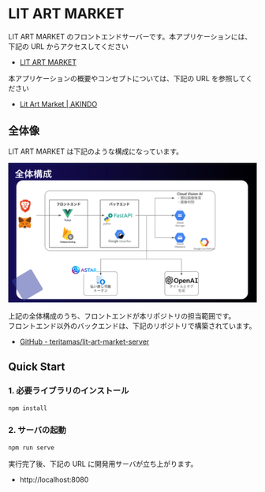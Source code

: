 # LIT ART MARKET

LIT ART MARKET のフロントエンドサーバーです。本アプリケーションには、下記の URL からアクセスしてください

- [LIT ART MARKET](https://hackathon-sandbox-389814.web.app/mypage)

本アプリケーションの概要やコンセプトについては、下記の URL を参照してください

- [Lit Art Market | AKINDO](https://app.akindo.io/communities/1PLX1jmpPUz2nZJL/products/peRXkK3QziGV6AmJ)

## 全体像

LIT ART MARKET は下記のような構成になっています。

![構成図](./docs/arc.png)

上記の全体構成のうち、フロントエンドが本リポジトリの担当範囲です。  
フロントエンド以外のバックエンドは、下記のリポジトリで構築されています。

- [GitHub - teritamas/lit-art-market-server](https://github.com/teritamas/lit-art-market-server)

## Quick Start

### 1. 必要ライブラリのインストール

```sh
npm install
```

### 2. サーバの起動

```sh
npm run serve
```

実行完了後、下記の URL に開発用サーバが立ち上がります。

- http://localhost:8080
